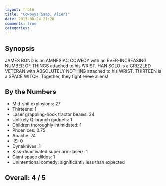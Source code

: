 ```yaml
---
layout: frbtn
title: "Cowboys &amp; Aliens"
date: 2013-08-24 21:28
comments: true
categories: 
---
```


Synopsis
--------

JAMES BOND is an AMNESIAC COWBOY with an EVER-INCREASING NUMBER OF THINGS attached to his WRIST. HAN SOLO is a GRIZZLED VETERAN with ABSOLUTELY NOTHING attached to his WRIST. THIRTEEN is a SPACE WITCH. Together, they fight <strike>crime</strike> aliens!

By the Numbers
--------------

* Mid-shit explosions: 27
* Thirteens: 1
* Laser grappling-hook tractor beams: 34
* Unlikely Q-branch gadgets: 1
* Children thoroughly intimidated: 1
* Phoenices: 0.75
* Apache: 74
* IIS: 0
* Dynaknives: 1
* Kiss-deactivated super arm-lasers: 1
* Giant space dildos: 1
* Unintentional comedy: significantly less than expected

Overall: 4 / 5
--------------
